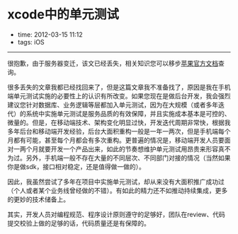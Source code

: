 # xcode中的单元测试

- time: 2012-03-15 11:12
- tags: iOS

---

很抱歉，由于服务器变迁，该文已经丢失，相关知识您可以移步<a href="https://developer.apple.com/search/?q=xcode%20unit%20test&platform=iOS&platform=General">苹果官方文档</a>查询。

很多丢失的文章我都已经找回来了，但是这篇文章我不准备找了，原因是我在手机端单元测试实施的必要性上的认识有所改变。如果您现在是做后台开发，我会强烈建议您针对数据库、业务逻辑等层都加入单元测试，因为在大规模（或者多年迭代）的系统中实施单元测试是服务品质的有效保障，并且实施成本基本是可控的、微量的。但是，在移动端技术、架构变化明显过快，开发迭代周期非常快，根据我多年后台和移动端开发经验，后台大面积重构一般是一年一两次，但是手机端每个月都有可能，甚至每个月都会有多次重构。更普遍的情况是，移动端开发人员要面对一两个月就要开发一个产品出来，如此的节奏想维护单元测试用昂贵来形容真不为过。另外，手机端一般不存在大量的不同层次、不同部门对接的情况（当然如果你是做sdk，接口相对稳定，还是值得做一做的）。

因此，我虽然尝试了多年在项目中实施单元测试，却从来没有大面积推广成功过（个人或者某个业务线曾经做的不错）。有如此的精力还不如推动持续集成，更多的更妙的技术储备上。

其实，开发人员对编程规范、程序设计原则遵守的足够好，团队在review、代码提交校验上做的足够的话，代码质量还是有保障的。